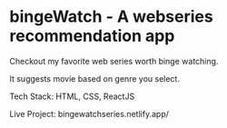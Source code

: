 # bingeWatch - A webseries recommendation app

Checkout my favorite web series worth binge watching.

It suggests movie based on genre you select.


Tech Stack: HTML, CSS, ReactJS

Live Project: bingewatchseries.netlify.app/

